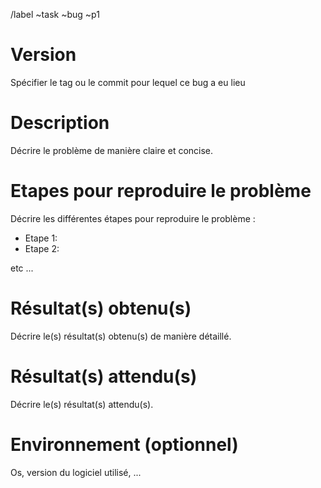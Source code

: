 /label ~task ~bug ~p1

# Version

Spécifier le tag ou le commit pour lequel ce bug a eu lieu

# Description

Décrire le problème de manière claire et concise.

# Etapes pour reproduire le problème

Décrire les différentes étapes pour reproduire le problème :

- Etape 1:
- Etape 2:

etc ...

# Résultat(s) obtenu(s)

Décrire le(s) résultat(s) obtenu(s) de manière détaillé. 

# Résultat(s) attendu(s)

Décrire le(s) résultat(s) attendu(s).

# Environnement (optionnel)

Os, version du logiciel utilisé, ...

